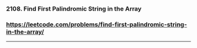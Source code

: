 ### 2108. Find First Palindromic String in the Array
### https://leetcode.com/problems/find-first-palindromic-string-in-the-array/
---
